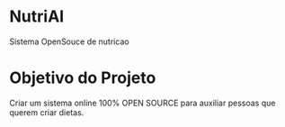 # NutriAI
Sistema OpenSouce de nutricao

# Objetivo do Projeto 
 Criar um sistema online 100% OPEN SOURCE para auxiliar pessoas que querem criar dietas.

